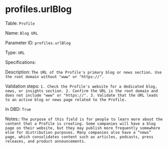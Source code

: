 # profiles.urlBlog

Table: ```Profile```

Name: ```Blog URL```

Parameter ID: ```profiles.urlBlog```

Type: ```URL```

Specifications: ``` ```

Description: ```The URL of the Profile's primary blog or news section. Use the root domain without "www" or "https://".```

Validation steps: ```1. Check the Profile's website for a dedicated blog, news, or insights section.
2. Confirm the URL is the root domain and does not include "www" or "https://".
3. Validate that the URL leads to an active blog or news page related to the Profile.```

In DBD: ```True```

Notes:: ```The purpose of this field is for people to learn more about the content that a Profile is creating. Some companies will have a blog page on their website, but they may publish more frequently somewhere else for distribution purposes. Many companies also have a “news” page, which consolidates content such as articles, podcasts, press releases, and product announcements.```

